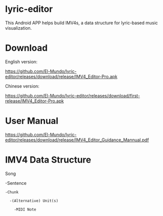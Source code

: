 # lyric-editor
This Android APP helps build IMV4s, a data structure for lyric-based music visualization.

# Download

English version:

https://github.com/El-Mundo/lyric-editor/releases/download/release/IMV4_Editor-Pro.apk

Chinese version:

https://github.com/El-Mundo/lyric-editor/releases/download/first-release/IMV4_Editor-Pro.apk

# User Manual

https://github.com/El-Mundo/lyric-editor/releases/download/release/IMV4_Editor_Guidance_Mannual.pdf

# IMV4 Data Structure

Song

  -Sentence
    
    -Chunk
    
      -(Alternative) Unit(s)
      
        -MIDI Note
